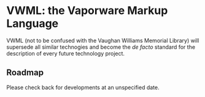 # VWML: the Vaporware Markup Language

VWML (not to be confused with the Vaughan Williams Memorial Library) will supersede all similar technogies and become the _de facto_ standard for the description of every future technology project.

## Roadmap

Please check back for developments at an unspecified date.
